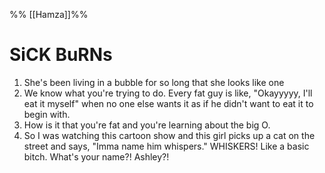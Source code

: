 %% [[Hamza]]%%

# SiCK BuRNs
1. She's been living in a bubble for so long that she looks like one
2. We know what you're trying to do. Every fat guy is like, "Okayyyyy, I'll eat it myself" when no one else wants it as if he didn't want to eat it to begin with. 
3. How is it that you're fat and you're learning about the big O.
4. So I was watching this cartoon show and this girl picks up a cat on the street and says, "Imma name him whispers." WHISKERS! Like a basic bitch. What's your name?! Ashley?!